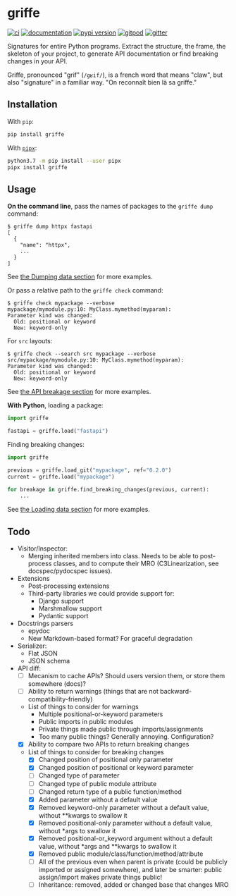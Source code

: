 # griffe

[![ci](https://github.com/mkdocstrings/griffe/workflows/ci/badge.svg)](https://github.com/mkdocstrings/griffe/actions?query=workflow%3Aci)
[![documentation](https://img.shields.io/badge/docs-mkdocs%20material-blue.svg?style=flat)](https://mkdocstrings.github.io/griffe/)
[![pypi version](https://img.shields.io/pypi/v/griffe.svg)](https://pypi.org/project/griffe/)
[![gitpod](https://img.shields.io/badge/gitpod-workspace-blue.svg?style=flat)](https://gitpod.io/#https://github.com/mkdocstrings/griffe)
[![gitter](https://badges.gitter.im/join%20chat.svg)](https://gitter.im/mkdocstrings/griffe)

Signatures for entire Python programs. Extract the structure, the frame, the skeleton of your project, to generate API documentation or find breaking changes in your API.

Griffe, pronounced "grif" (`/ɡʁif/`), is a french word that means "claw",
but also "signature" in a familiar way. "On reconnaît bien là sa griffe."

## Installation

With `pip`:
```bash
pip install griffe
```

With [`pipx`](https://github.com/pipxproject/pipx):
```bash
python3.7 -m pip install --user pipx
pipx install griffe
```

## Usage

**On the command line**, pass the names of packages to the `griffe dump` command:

```console
$ griffe dump httpx fastapi
[
  {
    "name": "httpx",
    ...
  }
]
```

See [the Dumping data section](https://mkdocstrings.github.io/griffe/dumping/) for more examples.

Or pass a relative path to the `griffe check` command:

```console
$ griffe check mypackage --verbose
mypackage/mymodule.py:10: MyClass.mymethod(myparam):
Parameter kind was changed:
  Old: positional or keyword
  New: keyword-only
```

For `src` layouts:

```console
$ griffe check --search src mypackage --verbose
src/mypackage/mymodule.py:10: MyClass.mymethod(myparam):
Parameter kind was changed:
  Old: positional or keyword
  New: keyword-only
```

See [the API breakage section](https://mkdocstrings.github.io/griffe/checking/) for more examples.

**With Python**, loading a package:

```python
import griffe

fastapi = griffe.load("fastapi")
```

Finding breaking changes:

```python
import griffe

previous = griffe.load_git("mypackage", ref="0.2.0")
current = griffe.load("mypackage")

for breakage in griffe.find_breaking_changes(previous, current):
    ...
```

See [the Loading data section](https://mkdocstrings.github.io/griffe/loading/) for more examples.

## Todo

- Visitor/Inspector:
    - Merging inherited members into class.
        Needs to be able to post-process classes,
        and to compute their MRO (C3Linearization, see docspec/pydocspec issues).
- Extensions
    - Post-processing extensions
    - Third-party libraries we could provide support for:
        - Django support
        - Marshmallow support
        - Pydantic support
- Docstrings parsers
    - epydoc
    - New Markdown-based format? For graceful degradation
- Serializer:
    - Flat JSON
    - JSON schema
- API diff:
    - [ ] Mecanism to cache APIs? Should users version them, or store them somewhere (docs)?
    - [ ] Ability to return warnings (things that are not backward-compatibility-friendly)
    - List of things to consider for warnings
        - Multiple positional-or-keyword parameters
        - Public imports in public modules
        - Private things made public through imports/assignments
        - Too many public things? Generally annoying. Configuration?
    - [x] Ability to compare two APIs to return breaking changes
    - List of things to consider for breaking changes
        - [x] Changed position of positional only parameter
        - [x] Changed position of positional or keyword parameter
        - [ ] Changed type of parameter
        - [ ] Changed type of public module attribute
        - [ ] Changed return type of a public function/method
        - [x] Added parameter without a default value
        - [x] Removed keyword-only parameter without a default value, without **kwargs to swallow it
        - [x] Removed positional-only parameter without a default value, without *args to swallow it
        - [x] Removed positional-or_keyword argument without a default value, without *args and **kwargs to swallow it
        - [x] Removed public module/class/function/method/attribute
        - [ ] All of the previous even when parent is private (could be publicly imported or assigned somewhere),
            and later be smarter: public assign/import makes private things public!
        - [ ] Inheritance: removed, added or changed base that changes MRO
